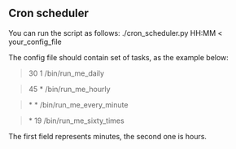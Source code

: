 ## Cron scheduler

You can run the script as follows: ./cron_scheduler.py HH:MM < your_config_file

The config file should contain set of tasks, as the example below:

> 30 1 /bin/run_me_daily

> 45 \* /bin/run_me_hourly

> \* \* /bin/run_me_every_minute

> \* 19 /bin/run_me_sixty_times

The first field represents minutes, the second one is hours.




